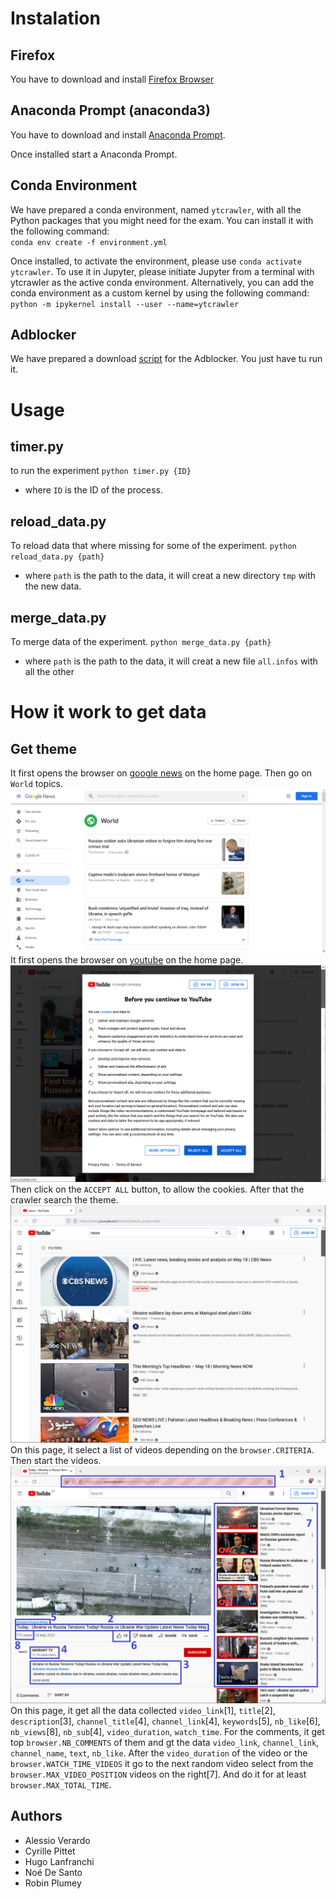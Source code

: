 # Instalation

## Firefox
You have to download and install [Firefox Browser](https://www.mozilla.org/fr/firefox/new/)

## Anaconda Prompt (anaconda3)
You have to download and install [Anaconda Prompt](https://www.anaconda.com/).

Once installed start a Anaconda Prompt.

## Conda Environment
We have prepared a conda environment, named `ytcrawler`, with all the Python packages that you might need for the exam. You can install it with the following command:   
`conda env create -f environment.yml`

Once installed, to activate the environment, please use `conda activate ytcrawler`. To use it in Jupyter, please initiate Jupyter from a terminal with ytcrawler as the active conda environment. Alternatively, you can add the conda environment as a custom kernel by using the following command:   
`python -m ipykernel install --user --name=ytcrawler`

## Adblocker
We have prepared a download [script](extensions/firefox/download.sh) for the Adblocker. You just have tu run it.

# Usage

## timer.py
to run the experiment
`python timer.py {ID}`
- where `ID` is the ID of the process.

## reload_data.py
To reload data that where missing for some of the experiment.
`python reload_data.py {path}`
- where `path` is the path to the data, it will creat a new directory `tmp` with the new data.

## merge_data.py
To merge data of the experiment.
`python merge_data.py {path}`
- where `path` is the path to the data, it will creat a new file `all.infos` with all the other  

# How it work to get data

## Get theme
It first opens the browser on [google news](https://news.google.com) on the home page.
Then go on `World` topics.
![news png](img/news.png)
It first opens the browser on [youtube](https://www.youtube.com) on the home page.
![home png](img/home.png)
Then click on the `ACCEPT ALL` button, to allow the cookies.
After that the crawler search the theme.
![search png](img/search.png)
On this page, it select a list of videos depending on the `browser.CRITERIA`.
Then start the videos.
![video png](img/video.png)
On this page, it get all the data collected `video_link`[1], `title`[2], `description`[3], `channel_title`[4], `channel_link`[4], `keywords`[5], `nb_like`[6], `nb_views`[8], `nb_sub`[4], `video_duration`, `watch_time`.
For the comments, it get top `browser.NB_COMMENTS` of them and gt the data `video_link`, `channel_link`, `channel_name`, `text`, `nb_like`.
After the `video_duration` of the video or the `browser.WATCH_TIME_VIDEOS` it go to the next random video select from the `browser.MAX_VIDEO_POSITION` videos on the right[7].
And do it for at least `browser.MAX_TOTAL_TIME`.

 ## Authors
- Alessio Verardo
- Cyrille Pittet
- Hugo Lanfranchi
- Noé De Santo
- Robin Plumey
